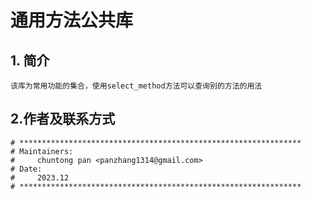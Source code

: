 # 通用方法公共库

## 1. 简介

```
该库为常用功能的集合，使用select_method方法可以查询别的方法的用法
```

## 2.作者及联系方式

```
# ***************************************************************
# Maintainers:
#     chuntong pan <panzhang1314@gmail.com>
# Date:
#     2023.12
# ***************************************************************
```


